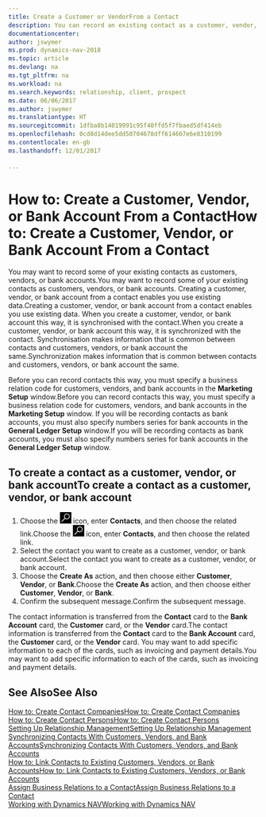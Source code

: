 ```yaml
---
title: Create a Customer or VendorFrom a Contact
description: You can record an existing contact as a customer, vendor, or bank account using existing data and specifying a business relationship.
documentationcenter: 
author: jswymer
ms.prod: dynamics-nav-2018
ms.topic: article
ms.devlang: na
ms.tgt_pltfrm: na
ms.workload: na
ms.search.keywords: relationship, client, prospect
ms.date: 06/06/2017
ms.author: jswymer
ms.translationtype: HT
ms.sourcegitcommit: 1dfba8b14019991c95f40ffd5f7fbaed5df414eb
ms.openlocfilehash: 0cd8d14dee5dd50704678dff614667e6e8310199
ms.contentlocale: en-gb
ms.lasthandoff: 12/01/2017

---
```

# <a name="how-to-create-a-customer-vendor-or-bank-account-from-a-contact"></a><span data-ttu-id="bd8d5-103">How to: Create a Customer, Vendor, or Bank Account From a Contact</span><span class="sxs-lookup"><span data-stu-id="bd8d5-103">How to: Create a Customer, Vendor, or Bank Account From a Contact</span></span>
<span data-ttu-id="bd8d5-104">You may want to record some of your existing contacts as customers, vendors, or bank accounts.</span><span class="sxs-lookup"><span data-stu-id="bd8d5-104">You may want to record some of your existing contacts as customers, vendors, or bank accounts.</span></span> <span data-ttu-id="bd8d5-105">Creating a customer, vendor, or bank account from a contact enables you use existing data.</span><span class="sxs-lookup"><span data-stu-id="bd8d5-105">Creating a customer, vendor, or bank account from a contact enables you use existing data.</span></span> <span data-ttu-id="bd8d5-106">When you create a customer, vendor, or bank account this way, it is synchronised with the contact.</span><span class="sxs-lookup"><span data-stu-id="bd8d5-106">When you create a customer, vendor, or bank account this way, it is synchronized with the contact.</span></span> <span data-ttu-id="bd8d5-107">Synchronisation makes information that is common between contacts and customers, vendors, or bank account the same.</span><span class="sxs-lookup"><span data-stu-id="bd8d5-107">Synchronization makes information that is common between contacts and customers, vendors, or bank account the same.</span></span>

<span data-ttu-id="bd8d5-108">Before you can record contacts this way, you must specify a business relation code for customers, vendors, and bank accounts in the **Marketing Setup** window.</span><span class="sxs-lookup"><span data-stu-id="bd8d5-108">Before you can record contacts this way, you must specify a business relation code for customers, vendors, and bank accounts in the **Marketing Setup** window.</span></span> <span data-ttu-id="bd8d5-109">If you will be recording contacts as bank accounts, you must also specify numbers series for bank accounts in the **General Ledger Setup** window.</span><span class="sxs-lookup"><span data-stu-id="bd8d5-109">If you will be recording contacts as bank accounts, you must also specify numbers series for bank accounts in the **General Ledger Setup** window.</span></span>

## <a name="to-create-a-contact-as-a-customer-vendor-or-bank-account"></a><span data-ttu-id="bd8d5-110">To create a contact as a customer, vendor, or bank account</span><span class="sxs-lookup"><span data-stu-id="bd8d5-110">To create a contact as a customer, vendor, or bank account</span></span>
1. <span data-ttu-id="bd8d5-111">Choose the ![Search for Page or Report](media/ui-search/search_small.png "Search for Page or Report icon") icon, enter **Contacts**, and then choose the related link.</span><span class="sxs-lookup"><span data-stu-id="bd8d5-111">Choose the ![Search for Page or Report](media/ui-search/search_small.png "Search for Page or Report icon") icon, enter **Contacts**, and then choose the related link.</span></span>
2. <span data-ttu-id="bd8d5-112">Select the contact you want to create as a customer, vendor, or bank account.</span><span class="sxs-lookup"><span data-stu-id="bd8d5-112">Select the contact you want to create as a customer, vendor, or bank account.</span></span>
3. <span data-ttu-id="bd8d5-113">Choose the **Create As** action, and then choose either **Customer**, **Vendor**, or **Bank**.</span><span class="sxs-lookup"><span data-stu-id="bd8d5-113">Choose the **Create As** action, and then choose either **Customer**, **Vendor**, or **Bank**.</span></span>
4. <span data-ttu-id="bd8d5-114">Confirm the subsequent message.</span><span class="sxs-lookup"><span data-stu-id="bd8d5-114">Confirm the subsequent message.</span></span>

<span data-ttu-id="bd8d5-115">The contact information is transferred from the **Contact** card to the **Bank Account** card, the **Customer** card, or the **Vendor** card.</span><span class="sxs-lookup"><span data-stu-id="bd8d5-115">The contact information is transferred from the **Contact** card to the **Bank Account** card, the **Customer** card, or the **Vendor** card.</span></span> <span data-ttu-id="bd8d5-116">You may want to add specific information to each of the cards, such as invoicing and payment details.</span><span class="sxs-lookup"><span data-stu-id="bd8d5-116">You may want to add specific information to each of the cards, such as invoicing and payment details.</span></span>

## <a name="see-also"></a><span data-ttu-id="bd8d5-117">See Also</span><span class="sxs-lookup"><span data-stu-id="bd8d5-117">See Also</span></span>
[<span data-ttu-id="bd8d5-118">How to: Create Contact Companies</span><span class="sxs-lookup"><span data-stu-id="bd8d5-118">How to: Create Contact Companies</span></span>](marketing-create-contact-companies.md)  
[<span data-ttu-id="bd8d5-119">How to: Create Contact Persons</span><span class="sxs-lookup"><span data-stu-id="bd8d5-119">How to: Create Contact Persons</span></span>](marketing-create-contact-persons.md)  
[<span data-ttu-id="bd8d5-120">Setting Up Relationship Management</span><span class="sxs-lookup"><span data-stu-id="bd8d5-120">Setting Up Relationship Management</span></span>](marketing-setup-marketing.md)  
[<span data-ttu-id="bd8d5-121">Synchronizing Contacts With Customers, Vendors, and Bank Accounts</span><span class="sxs-lookup"><span data-stu-id="bd8d5-121">Synchronizing Contacts With Customers, Vendors, and Bank Accounts</span></span>](marketing-synchronize-contacts-customers-vendors-bank-accounts.md)  
[<span data-ttu-id="bd8d5-122">How to: Link Contacts to Existing Customers, Vendors, or Bank Accounts</span><span class="sxs-lookup"><span data-stu-id="bd8d5-122">How to: Link Contacts to Existing Customers, Vendors, or Bank Accounts</span></span>](marketing-how-link-contact.md)  
[<span data-ttu-id="bd8d5-123">Assign Business Relations to a Contact</span><span class="sxs-lookup"><span data-stu-id="bd8d5-123">Assign Business Relations to a Contact</span></span>](marketing-business-relations.md#AssignBusRelContact)  
[<span data-ttu-id="bd8d5-124">Working with Dynamics NAV</span><span class="sxs-lookup"><span data-stu-id="bd8d5-124">Working with Dynamics NAV</span></span>](ui-work-product.md)

